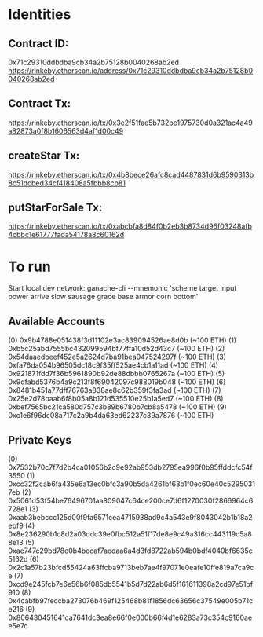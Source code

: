 # Identities
## Contract ID:
0x71c29310ddbdba9cb34a2b75128b0040268ab2ed
https://rinkeby.etherscan.io/address/0x71c29310ddbdba9cb34a2b75128b0040268ab2ed

## Contract Tx:
https://rinkeby.etherscan.io/tx/0x3e2f51fae5b732be1975730d0a321ac4a49a82873a0f8b1606563d4af1d00c49

## createStar Tx:
https://rinkeby.etherscan.io/tx/0x4b8bece26afc8cad4487831d6b9590313b8c51dcbed34cf418408a5fbbb8cb81

## putStarForSale Tx:
https://rinkeby.etherscan.io/tx/0xabcbfa8d84f0b2eb3b8734d96f03248afb4cbbc1e61777fada54178a8c60162d


# To run
Start local dev network:
ganache-cli --mnemonic 'scheme target input power arrive slow sausage grace base armor corn bottom'


## Available Accounts
(0) 0x9b4788e051438f3d11102e3ac839094526ae8d0b (~100 ETH)
(1) 0xb5c25abd7555bc432099594bf77ffa10d52d43c7 (~100 ETH)
(2) 0x54daaedbeef452e5a2624d7ba91bea047524297f (~100 ETH)
(3) 0xfa76da054b96505dc18c9f35ff525ae4cb1a11ad (~100 ETH)
(4) 0x921871fdd7f36b5961890b92de88dbbb0765267a (~100 ETH)
(5) 0x9dfabd5376b4a9c213f8f69042097c988019b048 (~100 ETH)
(6) 0x8481b451a77dff76763a838ae8c62b359f3fa3ad (~100 ETH)
(7) 0x25e2d78baab6f8b05a8b121d535510e25b1a5ed7 (~100 ETH)
(8) 0xbef7565bc21ca580d757c3b89b6780b7cb8a5478 (~100 ETH)
(9) 0xc1e6f96dc08a717c2a9b4da63ed62237c39a7876 (~100 ETH)

## Private Keys
(0) 0x7532b70c7f7d2b4ca01056b2c9e92ab953db2795ea996f0b95ffddcfc54f3550
(1) 0xcc32f2cab6fa435e6a13ec0bfc3a90b5da4261bf63b1f0ec60e40c52950317eb
(2) 0x5061d53f54be76496701aa809047c64ce200ce7d6f1270030f2866964c6728e1
(3) 0xaab3bebccc125d00f9fa6571cea4715938ad9c4a543e9f8043042b1b18a2ebf9
(4) 0x8e236290b1c8d2a03ddc39e0fbc512a51f17de8e9c49a316cc443119c5a88e13
(5) 0xae747c29bd78e0b4becaf7aedaa6a4d3fd8722ab594b0bdf4040bf6635c5162d
(6) 0x2c1a57b23bfcd55424a63ffcba9713beb7ae4f97071e0eafe10ffe819a7ca9ce
(7) 0xcd9e245fcb7e6e56b6f085db5541b5d7d22ab6d5f161611398a2cd97e51bf910
(8) 0x4cabfb97feccba273076b469f125468b81f1856dc63656c37549e005b71ce216
(9) 0x806430451641ca7641dc3ea8e66f0e000b66f4d1e6283a73c354c9160aee5e7c